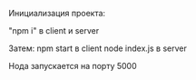 Инициализация проекта:

"npm i" в client и server

Затем:
npm start в client
node index.js в server

Нода запускается на порту 5000

